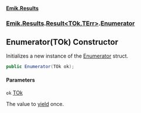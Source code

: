 #### [Emik.Results](index.md 'index')
### [Emik.Results](Emik.Results.md 'Emik.Results').[Result&lt;TOk,TErr&gt;](Result{TOk,TErr}.md 'Emik.Results.Result<TOk,TErr>').[Enumerator](Result{TOk,TErr}.Enumerator{TOk,TErr}.md 'Emik.Results.Result<TOk,TErr>.Enumerator')

## Enumerator(TOk) Constructor

Initializes a new instance of the [Enumerator](Result{TOk,TErr}.Enumerator{TOk,TErr}.md 'Emik.Results.Result<TOk,TErr>.Enumerator') struct.

```csharp
public Enumerator(TOk ok);
```
#### Parameters

<a name='Emik.Results.Result_TOk,TErr_.Enumerator.Enumerator(TOk).ok'></a>

`ok` [TOk](Result{TOk,TErr}.Enumerator{TOk,TErr}.md#Emik.Results.Result_TOk,TErr_.Enumerator.TOk 'Emik.Results.Result<TOk,TErr>.Enumerator.TOk')

The value to [yield](https://docs.microsoft.com/en-us/dotnet/csharp/language-reference/keywords/yield 'https://docs.microsoft.com/en-us/dotnet/csharp/language-reference/keywords/yield') once.